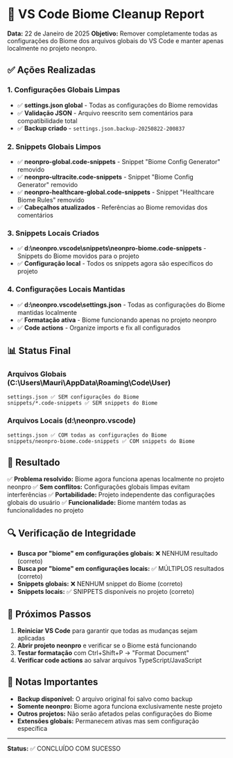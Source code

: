 # 🧹 VS Code Biome Cleanup Report

**Data:** 22 de Janeiro de 2025
**Objetivo:** Remover completamente todas as configurações do Biome dos arquivos globais do VS Code e manter apenas localmente no projeto neonpro.

## ✅ Ações Realizadas

### 1. Configurações Globais Limpas
- ✅ **settings.json global** - Todas as configurações do Biome removidas
- ✅ **Validação JSON** - Arquivo reescrito sem comentários para compatibilidade total
- ✅ **Backup criado** - `settings.json.backup-20250822-200837`

### 2. Snippets Globais Limpos
- ✅ **neonpro-global.code-snippets** - Snippet "Biome Config Generator" removido
- ✅ **neonpro-ultracite.code-snippets** - Snippet "Biome Config Generator" removido  
- ✅ **neonpro-healthcare-global.code-snippets** - Snippet "Healthcare Biome Rules" removido
- ✅ **Cabeçalhos atualizados** - Referências ao Biome removidas dos comentários

### 3. Snippets Locais Criados
- ✅ **d:\neonpro\.vscode\snippets\neonpro-biome.code-snippets** - Snippets do Biome movidos para o projeto
- ✅ **Configuração local** - Todos os snippets agora são específicos do projeto

### 4. Configurações Locais Mantidas
- ✅ **d:\neonpro\.vscode\settings.json** - Todas as configurações do Biome mantidas localmente
- ✅ **Formatação ativa** - Biome funcionando apenas no projeto neonpro
- ✅ **Code actions** - Organize imports e fix all configurados

## 📊 Status Final

### Arquivos Globais (C:\Users\Mauri\AppData\Roaming\Code\User)
```
settings.json ✅ SEM configurações do Biome
snippets/*.code-snippets ✅ SEM snippets do Biome
```

### Arquivos Locais (d:\neonpro\.vscode)
```
settings.json ✅ COM todas as configurações do Biome
snippets/neonpro-biome.code-snippets ✅ COM snippets do Biome
```

## 🎯 Resultado

✅ **Problema resolvido:** Biome agora funciona apenas localmente no projeto neonpro
✅ **Sem conflitos:** Configurações globais limpas evitam interferências
✅ **Portabilidade:** Projeto independente das configurações globais do usuário
✅ **Funcionalidade:** Biome mantém todas as funcionalidades no projeto

## 🔍 Verificação de Integridade

- **Busca por "biome" em configurações globais:** ❌ NENHUM resultado (correto)
- **Busca por "biome" em configurações locais:** ✅ MÚLTIPLOS resultados (correto)  
- **Snippets globais:** ❌ NENHUM snippet do Biome (correto)
- **Snippets locais:** ✅ SNIPPETS disponíveis no projeto (correto)

## 🚀 Próximos Passos

1. **Reiniciar VS Code** para garantir que todas as mudanças sejam aplicadas
2. **Abrir projeto neonpro** e verificar se o Biome está funcionando
3. **Testar formatação** com Ctrl+Shift+P → "Format Document"
4. **Verificar code actions** ao salvar arquivos TypeScript/JavaScript

## 📝 Notas Importantes

- **Backup disponível:** O arquivo original foi salvo como backup
- **Somente neonpro:** Biome agora funciona exclusivamente neste projeto
- **Outros projetos:** Não serão afetados pelas configurações do Biome
- **Extensões globais:** Permanecem ativas mas sem configuração específica

---
**Status:** ✅ CONCLUÍDO COM SUCESSO